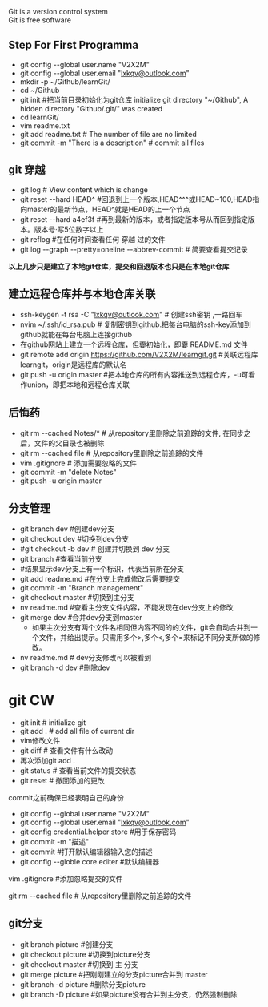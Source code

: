 Git is a version control system  
Git is free software  

## Step For First Programma
- git config --global user.name "V2X2M"  
- git config --global user.email "lxkqv@outlook.com"  
- mkdir -p ~/Github/learnGit/  
- cd ~/Github  
- git init #把当前目录初始化为git仓库 initialize git directory "~/Github", A hidden directory "Github/.git/" was created  
- cd learnGit/  
- vim readme.txt  
- git add readme.txt # The number of file are no limited  
- git commit -m "There is a description" # commit all files  

## git 穿越
- git log # View content which is change
- git reset --hard HEAD^ #回退到上一个版本,HEAD^^^或HEAD~100,HEAD指向master的最新节点，HEAD^就是HEAD的上一个节点
- git reset --hard a4ef3f #再到最新的版本，或者指定版本号从而回到指定版本。版本号·写5位数字以上
- git reflog #在任何时间查看任何 穿越 过的文件
- git log --graph --pretty=oneline --abbrev-commit # 简要查看提交记录

**以上几步只是建立了本地git仓库，提交和回退版本也只是在本地git仓库**

## 建立远程仓库并与本地仓库关联
- ssh-keygen -t rsa -C "lxkqv@outlook.com" # 创建ssh密钥 ,一路回车
- nvim ~/.ssh/id_rsa.pub # 复制密钥到github.把每台电脑的ssh-key添加到github就能在每台电脑上连接github
- 在github网站上建立一个远程仓库，但嫑初始化，即嫑 README.md 文件
- git remote add origin https://github.com/V2X2M/learngit.git #关联远程库learngit，origin是远程库的默认名
- git push -u origin master #把本地仓库的所有内容推送到远程仓库，-u可看作union，即把本地和远程仓库关联

## 后悔药
- git rm --cached Notes/\* # 从repository里删除之前追踪的文件, 在同步之后，文件的父目录也被删除
- git rm --cached file # 从repository里删除之前追踪的文件
- vim .gitignore # 添加需要忽略的文件
- git commit -m "delete Notes"
- git push -u origin master 

## 分支管理
- git branch dev #创建dev分支
- git checkout dev #切换到dev分支
- #git checkout -b dev # 创建并切换到 dev 分支
- git branch #查看当前分支
- #结果显示dev分支上有一个标识，代表当前所在分支
- git add readme.md #在分支上完成修改后需要提交
- git commit -m "Branch management"
- git checkout master #切换到主分支
- nv readme.md #查看主分支文件内容，不能发现在dev分支上的修改
- git merge dev #合并dev分支到master
  - 如果主次分支有两个文件名相同但内容不同的的文件，git会自动合并到一个文件，并给出提示。只需用多个>,多个<,多个=来标记不同分支所做的修改。
- nv readme.md # dev分支修改可以被看到
- git branch -d dev #删除dev



# git CW
- git init # initialize git
- git add . # add all file of current dir
- vim修改文件
- git diff # 查看文件有什么改动
- 再次添加git add .
- git status # 查看当前文件的提交状态
- git reset # 撤回添加的更改

commit之前确保已经表明自己的身份

- git config --global user.name "V2X2M"  
- git config --global user.email "lxkqv@outlook.com"  
- git config credential.helper store #用于保存密码
- git commit -m "描述"
- git commit<CR> #打开默认编辑器输入您的描述
- git config --globle core.editer #默认编辑器

vim .gitignore #添加忽略提交的文件

git rm --cached file # 从repository里删除之前追踪的文件

## git分支
- git branch picture #创建分支
- git checkout picture #切换到picture分支
- git checkout master #切换到 主 分支
- git merge picture #把刚刚建立的分支picture合并到 master
- git branch -d picture #删除分支picture
- git branch -D picture #如果picture没有合并到主分支，仍然强制删除

